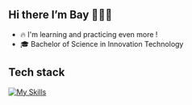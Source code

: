 ## Hi there  I’m Bay 👨🏻‍💻
* 🔥 I'm learning and practicing even more !
* 🎓 Bachelor of Science in Innovation Technology

## Tech stack
[![My Skills](https://skillicons.dev/icons?i=mongodb,expressjs,nodejs,nextjs,ts,js,html,css,tailwindcss)](https://skillicons.dev)





